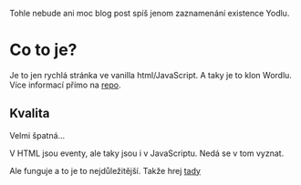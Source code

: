 Tohle nebude ani moc blog post spíš jenom zaznamenání existence
Yodlu.

# Co to je?
Je to jen rychlá stránka ve vanilla html/JavaScript.
A taky je to klon Wordlu. Více informací přímo na [repo]().

## Kvalita
Velmi špatná...

V HTML jsou eventy, ale taky jsou i v JavaScriptu.
Nedá se v tom vyznat.

Ale funguje a to je to nejdůležitější.
Takže hrej [tady](https://pesopes.github.io/Yodle/)
